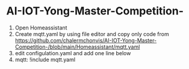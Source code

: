 # AI-IOT-Yong-Master-Competition-

1. Open Homeassistant 
2. Create mqtt.yaml by using file editor and copy only code 
from https://github.com/chalermchonvis/AI-IOT-Yong-Master-Competition-/blob/main/Homeassistant/mqtt.yaml
3. edit configulation.yaml and add one line below
4. 
    mqtt: !include mqtt.yaml
